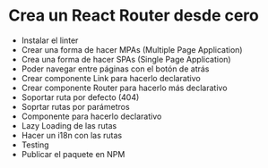 # Crea un React Router desde cero

- Instalar el linter
- Crear una forma de hacer MPAs (Multiple Page Application)
- Crea una forma de hacer SPAs (Single Page Application)
- Poder navegar entre páginas con el botón de atrás
- Crear componente Link para hacerlo declarativo
- Crear componente Router para hacerlo más declarativo
- Soportar ruta por defecto (404)
- Soprtar rutas por parámetros
- Componente <Route /> para hacerlo declarativo
- Lazy Loading de las rutas
- Hacer un i18n con las rutas
- Testing
- Publicar el paquete en NPM
